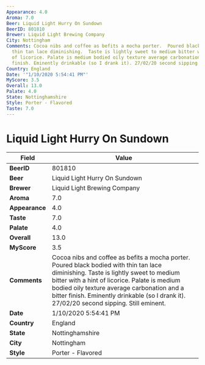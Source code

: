 ```yaml
---
Appearance: 4.0
Aroma: 7.0
Beer: Liquid Light Hurry On Sundown
BeerID: 801810
Brewer: Liquid Light Brewing Company
City: Nottingham
Comments: Cocoa nibs and coffee as befits a mocha porter.  Poured black bodied with
  thin tan lace diminishing.  Taste is lightly sweet to medium bitter with a hint
  of licorice. Palate is medium bodied oily texture average carbonation and a bitter
  finish. Eminently drinkable (so I drank it). 27/02/20 second sipping. Still eminent.
Country: England
Date: '"1/10/2020 5:54:41 PM"'
MyScore: 3.5
Overall: 13.0
Palate: 4.0
State: Nottinghamshire
Style: Porter - Flavored
Taste: 7.0
---
```


# Liquid Light Hurry On Sundown

| Field         | Value |
|---------------|-------|
| **BeerID** | 801810 |
| **Beer** | Liquid Light Hurry On Sundown |
| **Brewer** | Liquid Light Brewing Company |
| **Aroma** | 7.0 |
| **Appearance** | 4.0 |
| **Taste** | 7.0 |
| **Palate** | 4.0 |
| **Overall** | 13.0 |
| **MyScore** | 3.5 |
| **Comments** | Cocoa nibs and coffee as befits a mocha porter.  Poured black bodied with thin tan lace diminishing.  Taste is lightly sweet to medium bitter with a hint of licorice. Palate is medium bodied oily texture average carbonation and a bitter finish. Eminently drinkable (so I drank it). 27/02/20 second sipping. Still eminent. |
| **Date** | 1/10/2020 5:54:41 PM |
| **Country** | England |
| **State** | Nottinghamshire |
| **City** | Nottingham |
| **Style** | Porter - Flavored |
